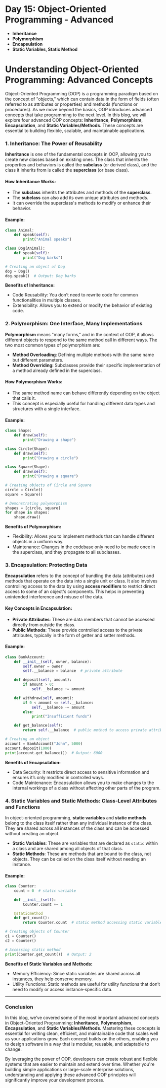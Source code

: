 # Day 15: Object-Oriented Programming - Advanced
- **Inheritance**
- **Polymorphism**
- **Encapsulation**
- **Static Variables, Static Method**

# Understanding Object-Oriented Programming: Advanced Concepts

Object-Oriented Programming (OOP) is a programming paradigm based on the concept of "objects," which can contain data in the form of fields (often referred to as attributes or properties) and methods (functions or procedures). As we move beyond the basics, OOP introduces advanced concepts that take programming to the next level. In this blog, we will explore four advanced OOP concepts: **Inheritance**, **Polymorphism**, **Encapsulation**, and **Static Variables/Methods**. These concepts are essential to building flexible, scalable, and maintainable applications.

### 1. Inheritance: The Power of Reusability

**Inheritance** is one of the fundamental concepts in OOP, allowing you to create new classes based on existing ones. The class that inherits the properties and behaviors is called the **subclass** (or derived class), and the class it inherits from is called the **superclass** (or base class).

#### How Inheritance Works:
- The **subclass** inherits the attributes and methods of the **superclass**.
- The **subclass** can also add its own unique attributes and methods.
- It can override the superclass's methods to modify or enhance their behavior.

#### Example:
```python
class Animal:
    def speak(self):
        print("Animal speaks")

class Dog(Animal):
    def speak(self):
        print("Dog barks")

# Creating an object of Dog
dog = Dog()
dog.speak()  # Output: Dog barks
```

**Benefits of Inheritance:**
- Code Reusability: You don’t need to rewrite code for common functionalities in multiple classes.
- Extensibility: Allows you to extend or modify the behavior of existing code.

### 2. Polymorphism: One Interface, Many Implementations

**Polymorphism** means "many forms," and in the context of OOP, it allows different objects to respond to the same method call in different ways. The two most common types of polymorphism are:

- **Method Overloading**: Defining multiple methods with the same name but different parameters.
- **Method Overriding**: Subclasses provide their specific implementation of a method already defined in the superclass.

#### How Polymorphism Works:
- The same method name can behave differently depending on the object that calls it.
- This concept is especially useful for handling different data types and structures with a single interface.

#### Example:
```python
class Shape:
    def draw(self):
        print("Drawing a shape")

class Circle(Shape):
    def draw(self):
        print("Drawing a circle")

class Square(Shape):
    def draw(self):
        print("Drawing a square")

# Creating objects of Circle and Square
circle = Circle()
square = Square()

# Demonstrating polymorphism
shapes = [circle, square]
for shape in shapes:
    shape.draw()
```

**Benefits of Polymorphism:**
- Flexibility: Allows you to implement methods that can handle different objects in a uniform way.
- Maintenance: Changes in the codebase only need to be made once in the superclass, and they propagate to all subclasses.

### 3. Encapsulation: Protecting Data

**Encapsulation** refers to the concept of bundling the data (attributes) and methods that operate on the data into a single unit or class. It also involves controlling access to the data by using **access modifiers** to restrict direct access to some of an object's components. This helps in preventing unintended interference and misuse of the data.

#### Key Concepts in Encapsulation:
- **Private Attributes**: These are data members that cannot be accessed directly from outside the class.
- **Public Methods**: These provide controlled access to the private attributes, typically in the form of getter and setter methods.

#### Example:
```python
class BankAccount:
    def __init__(self, owner, balance):
        self.owner = owner
        self.__balance = balance  # private attribute

    def deposit(self, amount):
        if amount > 0:
            self.__balance += amount

    def withdraw(self, amount):
        if 0 < amount <= self.__balance:
            self.__balance -= amount
        else:
            print("Insufficient funds")

    def get_balance(self):
        return self.__balance  # public method to access private attribute

# Creating an object
account = BankAccount("John", 5000)
account.deposit(1000)
print(account.get_balance())  # Output: 6000
```

**Benefits of Encapsulation:**
- Data Security: It restricts direct access to sensitive information and ensures it’s only modified in controlled ways.
- Code Maintenance: Encapsulation allows you to make changes to the internal workings of a class without affecting other parts of the program.

### 4. Static Variables and Static Methods: Class-Level Attributes and Functions

In object-oriented programming, **static variables** and **static methods** belong to the class itself rather than any individual instance of the class. They are shared across all instances of the class and can be accessed without creating an object.

- **Static Variables**: These are variables that are declared as `static` within a class and are shared among all objects of that class.
- **Static Methods**: These are methods that are bound to the class, not objects. They can be called on the class itself without needing an instance.

#### Example:
```python
class Counter:
    count = 0  # static variable

    def __init__(self):
        Counter.count += 1

    @staticmethod
    def get_count():
        return Counter.count  # static method accessing static variable

# Creating objects of Counter
c1 = Counter()
c2 = Counter()

# Accessing static method
print(Counter.get_count())  # Output: 2
```

**Benefits of Static Variables and Methods:**
- Memory Efficiency: Since static variables are shared across all instances, they help conserve memory.
- Utility Functions: Static methods are useful for utility functions that don’t need to modify or access instance-specific data.

---

### Conclusion

In this blog, we’ve covered some of the most important advanced concepts in Object-Oriented Programming: **Inheritance**, **Polymorphism**, **Encapsulation**, and **Static Variables/Methods**. Mastering these concepts is essential for writing clean, efficient, and maintainable code that scales well as your applications grow. Each concept builds on the others, enabling you to design software in a way that is modular, reusable, and adaptable to change.

By leveraging the power of OOP, developers can create robust and flexible systems that are easier to maintain and extend over time. Whether you're building simple applications or large-scale enterprise solutions, understanding and applying these advanced OOP principles will significantly improve your development process.

